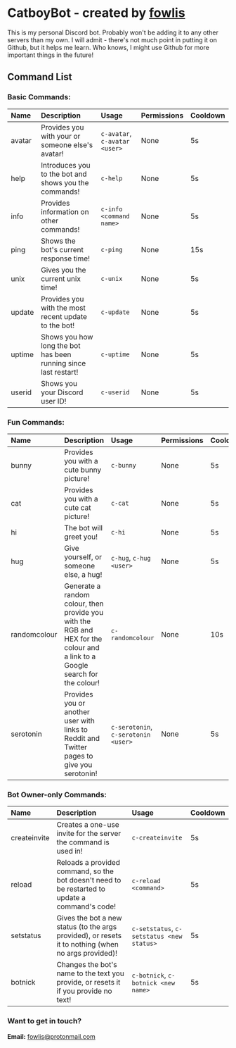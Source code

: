 # CatboyBot - created by <a href="https://github.com/fowlis" target="_blank">fowlis</a> <br />

This is my personal Discord bot. Probably won't be adding it to any other servers than my own.
I will admit - there's not much point in putting it on Github, but it helps me learn. Who knows, I might use Github for more important things in the future!

## Command List

### Basic Commands:
| Name | Description | Usage | Permissions | Cooldown |
|:---------|:---------|:---------|:---------|:---------|
|avatar|Provides you with your or someone else's avatar!|`c-avatar`, `c-avatar <user>`|None|5s|
|help|Introduces you to the bot and shows you the commands!|`c-help`|None|5s|
|info|Provides information on other commands!|`c-info <command name>`|None|5s|
|ping|Shows the bot's current response time!|`c-ping`|None|15s|
|unix|Gives you the current unix time!|`c-unix`|None|5s|
|update|Provides you with the most recent update to the bot!|`c-update`|None|5s|
|uptime|Shows you how long the bot has been running since last restart!|`c-uptime`|None|5s|
|userid|Shows you your Discord user ID!|`c-userid`|None|5s|

### Fun Commands:
| Name | Description | Usage | Permissions | Cooldown |
|:---------|:---------|:---------|:---------|:---------|
|bunny|Provides you with a cute bunny picture!|`c-bunny`|None|5s|
|cat|Provides you with a cute cat picture!|`c-cat`|None|5s|
|hi|The bot will greet you!|`c-hi`|None|5s|
|hug|Give yourself, or someone else, a hug!|`c-hug`, `c-hug <user>`|None|5s|
|randomcolour|Generate a random colour, then provide you with the RGB and HEX for the colour and a link to a Google search for the colour!|`c-randomcolour`|None|10s|
|serotonin|Provides you or another user with links to Reddit and Twitter pages to give you serotonin!|`c-serotonin`, `c-serotonin <user>`|None|5s|

### Bot Owner-only Commands:
| Name | Description | Usage | Cooldown |
|:---------|:---------|:---------|:---------|
|createinvite|Creates a one-use invite for the server the command is used in!|`c-createinvite`|5s|
|reload|Reloads a provided command, so the bot doesn't need to be restarted to update a command's code!|`c-reload <command>`|5s|
|setstatus|Gives the bot a new status (to the args provided), or resets it to nothing (when no args provided)!|`c-setstatus`, `c-setstatus <new status>`|5s|
|botnick|Changes the bot's name to the text you provide, or resets it if you provide no text!|`c-botnick`, `c-botnick <new name>`|5s|

### Want to get in touch?
**Email:** fowlis@protonmail.com